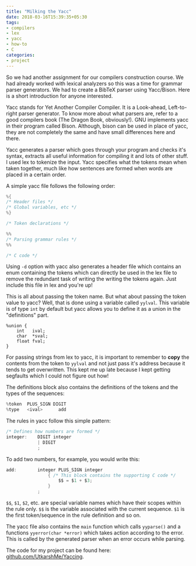 ```yaml
---
title: "Milking the Yacc"
date: 2018-03-16T15:39:35+05:30
tags:
- compilers
- lex
- yacc
- how-to
- C
categories:
- project
---
```


So we had another assignment for our compilers construction course. We had already worked with lexical analyzers so this was a time for grammar parser generators. We had to create a BibTeX parser using Yacc/Bison. Here is a short introduction for anyone interested.

Yacc stands for Yet Another Compiler Compiler. It is a Look-ahead, Left-to-right parser generator. To know more about what parsers are, refer to a good compilers book (The Dragon Book, obviously!). GNU implements yacc in their program called Bison. Although, bison can be used in place of yacc, they are not completely the same and have small differences here and there.

Yacc generates a parser which goes through your program and checks it's syntax, extracts all useful information for compiling it and lots of other stuff. I used lex to tokenize the input. Yacc specifies what the tokens mean when taken together, much like how sentences are formed when words are placed in a certain order.

A simple yacc file follows the following order:
```c
%{
/* Header files */
/* Global variables, etc */
%}

/* Token declarations */

%%
/* Parsing grammar rules */
%%

/* C code */
```

Using `-d` option with yacc also generates a header file which contains an enum containing the tokens which can directly be used in the lex file to remove the redundant task of writing the writing the tokens again. Just include this file in lex and you're up!

This is all about passing the token name. But what about passing the token value to yacc? Well, that is done using a variable called `yylval`. This variable is of type `int` by default but yacc allows you to define it as a union in the "definitions" part.
```
%union {
    int   ival;
    char  *sval;
    float fval;
}
```
For passing strings from lex to yacc, it is important to remember to **copy** the contents from the token to `yylval` and not just pass it's address because it tends to get overwritten. This kept me up late because I kept getting segfaults which I could not figure out how!

The definitions block also contains the definitions of the tokens and the types of the sequences:
```c
%token  PLUS_SIGN DIGIT
%type   <ival>      add
```

The rules in yacc follow this simple pattern:
```c
/* Defines how numbers are formed */
integer:    DIGIT integer
            | DIGIT
            ;
```
To add two numbers, for example, you would write this:
```c
add:        integer PLUS_SIGN integer
                { /* This block contains the supporting C code */
                    $$ = $1 + $3;
                }
            ;
```
`$$`, `$1`, `$2`, etc. are special variable names which have their scopes within the rule only. `$$` is the variable associated with the current sequence. `$1` is the first token/sequence in the rule definition and so on.

The yacc file also contains the `main` function which calls `yyparse()` and a functions `yyerror(char *error)` which takes action according to the error. This is called by the generated parser when an error occurs while parsing.

The code for my project can be found here: [github.com/UtkarshMe/Yaccing](https://github.com/UtkarshMe/Yaccing).
